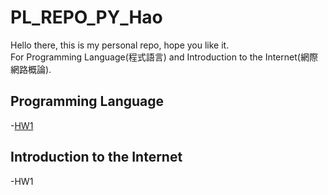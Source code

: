 PL_REPO_PY_Hao
===
Hello there, this is my personal repo, hope you like it.<br>
For Programming Language(程式語言) and Introduction to the Internet(網際網路概論).

Programming Language
---
-[HW1](https://github.com/Disaster4255/PL_REPO_PY_Hao/blob/6acfa786e260f6cda1422ada375e3d13a6cd0384/ProgrammingLanguage114_1_HW1.ipynb)

Introduction to the Internet
---
-HW1
